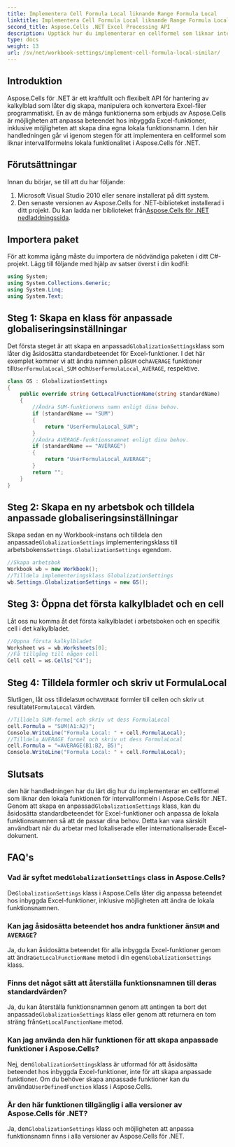 ```yaml
---
title: Implementera Cell Formula Local liknande Range Formula Local
linktitle: Implementera Cell Formula Local liknande Range Formula Local
second_title: Aspose.Cells .NET Excel Processing API
description: Upptäck hur du implementerar en cellformel som liknar intervallformelns lokala funktionalitet i Aspose.Cells för .NET. Lär dig att anpassa inbyggda Excel-funktionsnamn och mer.
type: docs
weight: 13
url: /sv/net/workbook-settings/implement-cell-formula-local-similar/
---
```

## Introduktion
Aspose.Cells för .NET är ett kraftfullt och flexibelt API för hantering av kalkylblad som låter dig skapa, manipulera och konvertera Excel-filer programmatiskt. En av de många funktionerna som erbjuds av Aspose.Cells är möjligheten att anpassa beteendet hos inbyggda Excel-funktioner, inklusive möjligheten att skapa dina egna lokala funktionsnamn. I den här handledningen går vi igenom stegen för att implementera en cellformel som liknar intervallformelns lokala funktionalitet i Aspose.Cells för .NET.
## Förutsättningar
Innan du börjar, se till att du har följande:
1. Microsoft Visual Studio 2010 eller senare installerat på ditt system.
2.  Den senaste versionen av Aspose.Cells for .NET-biblioteket installerad i ditt projekt. Du kan ladda ner biblioteket från[Aspose.Cells för .NET nedladdningssida](https://releases.aspose.com/cells/net/).
## Importera paket
För att komma igång måste du importera de nödvändiga paketen i ditt C#-projekt. Lägg till följande med hjälp av satser överst i din kodfil:
```csharp
using System;
using System.Collections.Generic;
using System.Linq;
using System.Text;
```
## Steg 1: Skapa en klass för anpassade globaliseringsinställningar
 Det första steget är att skapa en anpassad`GlobalizationSettings`klass som låter dig åsidosätta standardbeteendet för Excel-funktioner. I det här exemplet kommer vi att ändra namnen på`SUM` och`AVERAGE` funktioner till`UserFormulaLocal_SUM` och`UserFormulaLocal_AVERAGE`, respektive.
```csharp
class GS : GlobalizationSettings
{
    public override string GetLocalFunctionName(string standardName)
    {
        //Ändra SUM-funktionens namn enligt dina behov.
        if (standardName == "SUM")
        {
            return "UserFormulaLocal_SUM";
        }
        //Ändra AVERAGE-funktionsnamnet enligt dina behov.
        if (standardName == "AVERAGE")
        {
            return "UserFormulaLocal_AVERAGE";
        }
        return "";
    }
}
```
## Steg 2: Skapa en ny arbetsbok och tilldela anpassade globaliseringsinställningar
 Skapa sedan en ny Workbook-instans och tilldela den anpassade`GlobalizationSettings` implementeringsklass till arbetsbokens`Settings.GlobalizationSettings` egendom.
```csharp
//Skapa arbetsbok
Workbook wb = new Workbook();
//Tilldela implementeringsklass GlobalizationSettings
wb.Settings.GlobalizationSettings = new GS();
```
## Steg 3: Öppna det första kalkylbladet och en cell
Låt oss nu komma åt det första kalkylbladet i arbetsboken och en specifik cell i det kalkylbladet.
```csharp
//Öppna första kalkylbladet
Worksheet ws = wb.Worksheets[0];
//Få tillgång till någon cell
Cell cell = ws.Cells["C4"];
```
## Steg 4: Tilldela formler och skriv ut FormulaLocal
 Slutligen, låt oss tilldela`SUM` och`AVERAGE` formler till cellen och skriv ut resultatet`FormulaLocal` värden.
```csharp
//Tilldela SUM-formel och skriv ut dess FormulaLocal
cell.Formula = "SUM(A1:A2)";
Console.WriteLine("Formula Local: " + cell.FormulaLocal);
//Tilldela AVERAGE formel och skriv ut dess FormulaLocal
cell.Formula = "=AVERAGE(B1:B2, B5)";
Console.WriteLine("Formula Local: " + cell.FormulaLocal);
```
## Slutsats
 den här handledningen har du lärt dig hur du implementerar en cellformel som liknar den lokala funktionen för intervallformeln i Aspose.Cells för .NET. Genom att skapa en anpassad`GlobalizationSettings` klass, kan du åsidosätta standardbeteendet för Excel-funktioner och anpassa de lokala funktionsnamnen så att de passar dina behov. Detta kan vara särskilt användbart när du arbetar med lokaliserade eller internationaliserade Excel-dokument.
## FAQ's
###  Vad är syftet med`GlobalizationSettings` class in Aspose.Cells?
 De`GlobalizationSettings` klass i Aspose.Cells låter dig anpassa beteendet hos inbyggda Excel-funktioner, inklusive möjligheten att ändra de lokala funktionsnamnen.
###  Kan jag åsidosätta beteendet hos andra funktioner än`SUM` and `AVERAGE`?
 Ja, du kan åsidosätta beteendet för alla inbyggda Excel-funktioner genom att ändra`GetLocalFunctionName` metod i din egen`GlobalizationSettings` klass.
### Finns det något sätt att återställa funktionsnamnen till deras standardvärden?
 Ja, du kan återställa funktionsnamnen genom att antingen ta bort det anpassade`GlobalizationSettings` klass eller genom att returnera en tom sträng från`GetLocalFunctionName` metod.
### Kan jag använda den här funktionen för att skapa anpassade funktioner i Aspose.Cells?
 Nej, den`GlobalizationSettings`klass är utformad för att åsidosätta beteendet hos inbyggda Excel-funktioner, inte för att skapa anpassade funktioner. Om du behöver skapa anpassade funktioner kan du använda`UserDefinedFunction` klass i Aspose.Cells.
### Är den här funktionen tillgänglig i alla versioner av Aspose.Cells för .NET?
 Ja, den`GlobalizationSettings` klass och möjligheten att anpassa funktionsnamn finns i alla versioner av Aspose.Cells för .NET.
